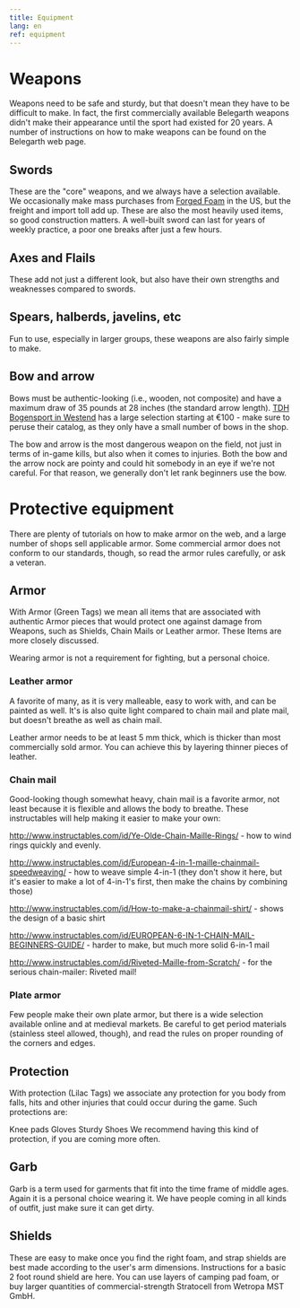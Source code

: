 ```yaml
---
title: Equipment
lang: en
ref: equipment
---
```


# Weapons

Weapons need to be safe and sturdy, but that doesn't mean they have to be difficult to make. In fact, the first
commercially available Belegarth weapons didn't make their appearance until the sport had existed for 20 years.
A number of instructions on how to make weapons can be found on the Belegarth web page.

## Swords

These are the "core" weapons, and we always have a selection available. We occasionally make mass purchases from
[Forged Foam](http://www.forgedfoam.com/) in the US, but the freight and import toll add up. These are also 
the most heavily used items, so good construction matters. A well-built sword can last for years of weekly practice,
a poor one breaks after just a few hours. 

## Axes and Flails

These add not just a different look, but also have their own strengths and weaknesses compared to swords.

## Spears, halberds, javelins, etc

Fun to use, especially in larger groups, these weapons are also fairly simple to make.

## Bow and arrow
Bows must be authentic-looking (i.e., wooden, not composite) and have a maximum draw of 35 pounds at 28 inches 
(the standard arrow length). [TDH Bogensport in Westend](http://www.tdh-bogensport.de/) has a large selection starting
at €100 - make sure to peruse their catalog, as they only have a small number of bows in the shop.

The bow and arrow is the most dangerous weapon on the field, not just in terms of in-game kills, but also when it 
comes to injuries. Both the bow and the arrow nock are pointy and could hit somebody in an eye if we're not careful. 
For that reason, we generally don't let rank beginners use the bow.

# Protective equipment

There are plenty of tutorials on how to make armor on the web, and a large number of shops sell applicable armor. 
Some commercial armor does not conform to our standards, though, so read the armor rules carefully, or ask a veteran.

## Armor
With Armor (Green Tags) we mean all items that are associated with authentic Armor pieces that would protect one
against damage from Weapons, such as Shields, Chain Mails or Leather armor. These Items are more closely discussed.

Wearing armor is not a requirement for fighting, but a personal choice.

### Leather armor

A favorite of many, as it is very malleable, easy to work with, and can be painted as well. It's is also quite light 
compared to chain mail and plate mail, but doesn't breathe as well as chain mail.

Leather armor needs to be at least 5 mm thick, which is thicker than most commercially sold armor. You can achieve this 
by layering thinner pieces of leather.

### Chain mail
Good-looking though somewhat heavy, chain mail is a favorite armor, not least because it is flexible and allows the body
to breathe.
These instructables will help making it easier to make your own: 

http://www.instructables.com/id/Ye-Olde-Chain-Maille-Rings/ - how to wind rings quickly and evenly.

http://www.instructables.com/id/European-4-in-1-maille-chainmail-speedweaving/ - how to weave simple 4-in-1 (they don't show it here, but it's easier to make a lot of 4-in-1's first, then make the chains by combining those) 

http://www.instructables.com/id/How-to-make-a-chainmail-shirt/ - shows the design of a basic shirt 

http://www.instructables.com/id/EUROPEAN-6-IN-1-CHAIN-MAIL-BEGINNERS-GUIDE/ - harder to make, but much more solid 6-in-1 mail 

http://www.instructables.com/id/Riveted-Maille-from-Scratch/ - for the serious chain-mailer: Riveted mail!

### Plate armor
Few people make their own plate armor, but there is a wide selection available online and at medieval markets. 
Be careful to get period materials (stainless steel allowed, though), and read the rules on proper rounding of 
the corners and edges.

## Protection
With protection (Lilac Tags) we associate any protection for you body from falls, hits and other injuries that 
could occur during the game. Such protections are:

Knee pads
Gloves
Sturdy Shoes
We recommend having this kind of protection, if you are coming more often.

## Garb
Garb is a term used for garments that fit into the time frame of middle ages. Again it is a personal choice 
wearing it. We have people coming in all kinds of outfit, just make sure it can get dirty.

## Shields 
These are easy to make once you find the right foam, and strap shields are best made according to the 
user's arm dimensions. Instructions for a basic 2 foot round shield are here. You can use layers of camping 
pad foam, or buy larger quantities of commercial-strength Stratocell from Wetropa MST GmbH.
